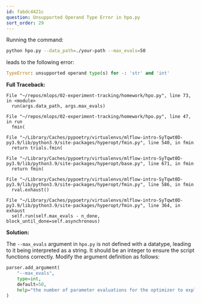 ```yaml
---
id: fabdc4421c
question: Unsupported Operand Type Error in hpo.py
sort_order: 29
---
```


Running the command:

```bash
python hpo.py --data_path=./your-path --max_evals=50
```

leads to the following error:

```python
TypeError: unsupported operand type(s) for -: 'str' and 'int'
```

**Full Traceback:**

```plaintext
File "~/repos/mlops/02-experiment-tracking/homework/hpo.py", line 73, in <module>
  run(args.data_path, args.max_evals)

File "~/repos/mlops/02-experiment-tracking/homework/hpo.py", line 47, in run
  fmin(

File "~/Library/Caches/pypoetry/virtualenvs/mlflow-intro-SyTqwt0D-py3.9/lib/python3.9/site-packages/hyperopt/fmin.py", line 540, in fmin
  return trials.fmin(

File "~/Library/Caches/pypoetry/virtualenvs/mlflow-intro-SyTqwt0D-py3.9/lib/python3.9/site-packages/hyperopt/base.py", line 671, in fmin
  return fmin(

File "~/Library/Caches/pypoetry/virtualenvs/mlflow-intro-SyTqwt0D-py3.9/lib/python3.9/site-packages/hyperopt/fmin.py", line 586, in fmin
  rval.exhaust()

File "~/Library/Caches/pypoetry/virtualenvs/mlflow-intro-SyTqwt0D-py3.9/lib/python3.9/site-packages/hyperopt/fmin.py", line 364, in exhaust
  self.run(self.max_evals - n_done, block_until_done=self.asynchronous)
```

**Solution:**

The `--max_evals` argument in `hpo.py` is not defined with a datatype, leading to it being interpreted as a string. It should be an integer to ensure the script functions correctly. Modify the argument definition as follows:

```python
parser.add_argument(
    "--max_evals",
    type=int,
    default=50,
    help="the number of parameter evaluations for the optimizer to explore."
)
```